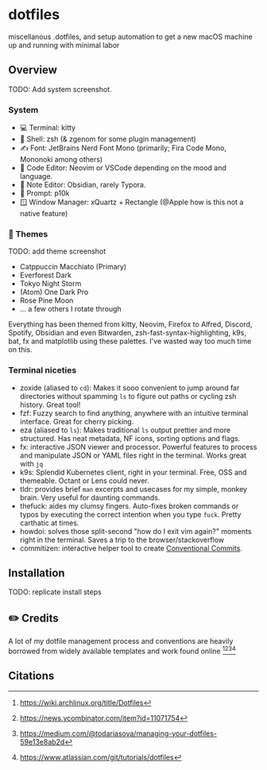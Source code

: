 # dotfiles
miscellanous .dotfiles, and setup automation to get a new macOS machine up and running with minimal labor

## Overview
TODO: Add system screenshot. 
### System
- 💻 Terminal: kitty
- 🐚 Shell: zsh (& zgenom for some plugin management)
- ✍️ Font: JetBrains Nerd Font Mono (primarily; Fira Code Mono, Mononoki among others)
- 📝 Code Editor: Neovim or VSCode depending on the mood and language.
- 📝 Note Editor: Obsidian, rarely Typora.
- 💬 Prompt: p10k
- 🪟 Window Manager: xQuartz + Rectangle (@Apple how is this not a native feature)

### 🎨 Themes
TODO: add theme screenshot
- Catppuccin Macchiato (Primary)
- Everforest Dark
- Tokyo Night Storm
- (Atom) One Dark Pro
- Rose Pine Moon
- ... a few others I rotate through

Everything has been themed from kitty, Neovim, Firefox to Alfred, Discord, Spotify, Obsidian and even Bitwarden, zsh-fast-syntax-highlighting, k9s, bat, fx and matplotlib using these palettes.
I've wasted way too much time on this.

### Terminal niceties

- zoxide (aliased to `cd`): Makes it sooo convenient to jump around far directories without spamming `ls` to figure out paths or cycling zsh history. Great tool!
- fzf: Fuzzy search to find anything, anywhere with an intuitive terminal interface. Great for cherry picking.
- eza (aliased to `ls`): Makes traditional `ls` output prettier and more structured. Has neat metadata, NF icons, sorting options and flags.
- fx: interactive JSON viewer and processor. Powerful features to process and manipulate JSON or YAML files right in the terminal. Works great with `jq`
- k9s: Splendid Kubernetes client, right in your terminal. Free, OSS and themeable. Octant or Lens could never.
- tldr: provides brief `man` excerpts and usecases for my simple, monkey brain. Very useful for daunting commands.
- thefuck: aides my clumsy fingers. Auto-fixes broken commands or typos by executing the correct intention when you type `fuck`. Pretty carthatic at times.
- howdoi: solves those split-second "how do I exit vim again?" moments right in the terminal. Saves a trip to the browser/stackoverflow
- commitizen: interactive helper tool to create [Conventional Commits](https://www.conventionalcommits.org/en/v1.0.0/).

## Installation

TODO: replicate install steps


## ✏️ Credits

A lot of my dotfile management process and conventions are heavily borrowed from widely available templates and work found online [^1][^2][^3][^4]

## Citations

[^1]: https://wiki.archlinux.org/title/Dotfiles
[^2]: https://news.ycombinator.com/item?id=11071754
[^3]: https://medium.com/@todariasova/managing-your-dotfiles-59e13e8ab2d
[^4]: https://www.atlassian.com/git/tutorials/dotfiles



